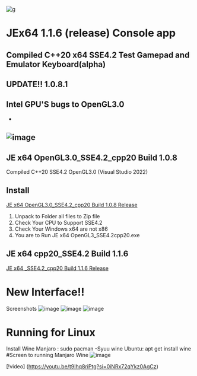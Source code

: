 
![g](https://github.com/HCPP20334/JoyStickTest/assets/76736848/ddfab288-7ecc-4830-a0ce-fe3a30c8a15c)

# JEx64 1.1.6 (release) Console app
Compiled C++20 x64 SSE4.2 
Test Gamepad and Emulator Keyboard(alpha)
----------
## UPDATE!! 1.0.8.1
## Intel GPU'S bugs to OpenGL3.0
-
![image](https://github.com/user-attachments/assets/fc3e27ca-a323-4ecf-819d-82596425a86f)
-
## JE x64 OpenGL3.0_SSE4.2_cpp20 Build 1.0.8
Compiled C++20 SSE4.2 OpenGL3.0 (Visual Studio 2022)
## Install
[JE x64 OpenGL3.0_SSE4.2_cpp20 Build 1.0.8 Release](https://github.com/HCPP20334/JoyStickTest/releases/tag/JE_x64_OpenGL " JE x64 OpenGL3.0_SSE4.2_cpp20")

1. Unpack to Folder all files to Zip file
2. Check Your CPU to Support SSE4.2
3. Check Your Windows x64 are not x86
4. You are to Run JE x64 OpenGL3_SSE4.2cpp20.exe 
## JE x64 cpp20_SSE4.2 Build 1.1.6
[JE x64 _SSE4.2_cpp20 Build 1.1.6 Release](https://github.com/HCPP20334/JoyStickTest "JE x64 Console App")

# New Interface!!
Screenshots
![image](https://github.com/HCPP20334/JoyStickTest/assets/76736848/18486d95-cbd7-4d4e-89b2-6bf2fb5c20f7)
![image](https://github.com/HCPP20334/JoyStickTest/assets/76736848/8e15c017-cb30-4661-b9c8-86f169e9ee9f)
![image](https://github.com/HCPP20334/JoyStickTest/assets/76736848/fceb5b24-a701-4dda-891a-16c77cad1584)


# Running for Linux
Install Wine
Manjaro : sudo pacman -Syuu wine
Ubuntu: apt get install wine
#Screen to running Manjaro Wine
![image](https://github.com/HCPP20334/JoyStickTest/assets/76736848/f154fb0c-5f5d-42b0-8a82-69551a43b882)

[!video]
(https://youtu.be/t9Ihq8riPtg?si=0iNRx72qYkz0AgCz)
